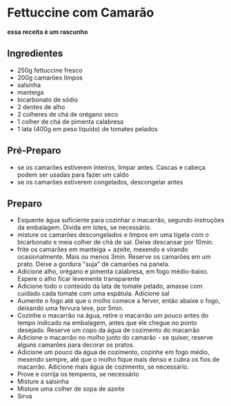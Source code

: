 # Fettuccine com Camarão

**essa receita é um rascunho**

## Ingredientes

* 250g fettuccine fresco
* 200g camarões limpos
* salsinha
* manteiga
* bicarbonato de sódio
* 2 dentes de alho
* 2 colheres de chá de orégano seco
* 1 colher de chá de pimenta calabresa
* 1 lata (400g em peso liquido) de tomates pelados

## Pré-Preparo

* se os camarões estiverem inteiros, limpar antes. Cascas e cabeça podem
  ser usadas para fazer um caldo
* se os camarões estiverem congelados, descongelar antes

## Preparo

* Esquente água suficiente para cozinhar o macarrão, segundo instruções da
  embalagem. Divida em lotes, se necessário.
* misture os camarões descongelados e limpos em uma tigela com o bicarbonato e
  meia colher de chá de sal. Deixe descansar por 10min.
* frite os camarões em manteiga + azeite, mexendo e virando ocasionalmente.
  Mais ou menos 3min. Reserve os camarões em um prato. Deixe a gordura "suja" de
  camarões na panela.
* Adicione alho, orégano e pimenta calabresa, em fogo médio-baixo. Espere o alho
  ficar levemente transparente
* Adicione todo o conteúdo da lata de tomate pelado, amasse com cuidado cada
  tomate com uma espátula. Adicione sal
* Aumente o fogo até que o molho comece a ferver, então abaixe o fogo, deixando
  uma fervura leve, por 5min.
* Cozinhe o macarrão na água, retire o macarrão um pouco antes do tempo indicado
  na embalagem, antes que ele chegue no ponto desejado. Reserve um copo da água
  de cozimento do macarrão
* Adicione o macarrão no molho junto do camarão - se quiser, reserve alguns
  camarões para decorar os pratos.
* Adicione um pouco da água de cozimento,
  cozinhe em fogo médio, mexendo sempre, até que o molho fique mais denso e
  cubra os fios de macarrão. Adicione mais água de cozimento, se necessário.
* Prove e corrija os temperos, se necessário
* Misture a salsinha
* Misture uma colher de sopa de azeite
* Sirva
